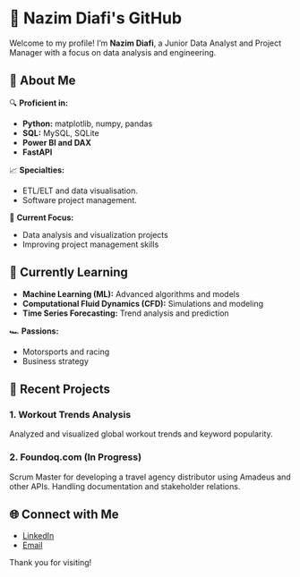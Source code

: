 # 🚀 Nazim Diafi's GitHub

Welcome to my profile! I’m **Nazim Diafi**, a Junior Data Analyst and Project Manager with a focus on data analysis and engineering.

## 🌟 About Me

🔍 **Proficient in:**  
- **Python:** matplotlib, numpy, pandas
- **SQL:** MySQL, SQLite
- **Power BI and DAX**
- **FastAPI**

📈 **Specialties:**  
- ETL/ELT and data visualisation.
- Software project management.

🚀 **Current Focus:**  
- Data analysis and visualization projects
- Improving project management skills

## 🌱 Currently Learning

- **Machine Learning (ML):** Advanced algorithms and models
- **Computational Fluid Dynamics (CFD):** Simulations and modeling
- **Time Series Forecasting:** Trend analysis and prediction

🏎️ **Passions:**  
- Motorsports and racing
- Business strategy

## 🚀 Recent Projects

### 1. **Workout Trends Analysis**
Analyzed and visualized global workout trends and keyword popularity.

### 2. **Foundoq.com** (In Progress)
Scrum Master for developing a travel agency distributor using Amadeus and other APIs. Handling documentation and stakeholder relations.

## 🌐 Connect with Me

- [LinkedIn](https://www.linkedin.com/in/nazim-diafi)
- [Email](mailto:diafinazim@gmail.com)

Thank you for visiting!
